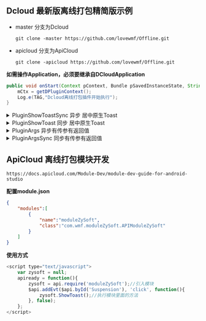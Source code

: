 ## Dcloud 最新版离线打包精简版示例

* master 分支为Dcloud

    `git clone -master https://github.com/lovewmf/Offline.git`

* apicloud 分支为ApiCloud

   `git clone -apicloud https://github.com/lovewmf/Offline.git`

**如需操作Application，必须要继承自DCloudApplication**

```java
public void onStart(Context pContext, Bundle pSavedInstanceState, String[] pRuntimeArgs) {
    mCtx = getDPluginContext();
    Log.e(TAG,"Dcloud离线打包插件开始执行");
}
```
<details>
<summary>PluginShowToastSync 异步 居中原生Toast</summary>

 **html**
```javascript
ZySoftPlugin.PluginShowToastSync();
```
**java**
```java
//同步无参无返回值
public void PluginShowToast(IWebview pWebview, JSONArray array){
    Log.e(TAG,"This is an synchronization Toast");
    Toast toast = Toast.makeText(mCtx, "This is an synchronization Toast",Toast.LENGTH_SHORT);
    toast.setGravity(Gravity.CENTER, 0, 0);
    toast.show();
}
```
</details>

<details>
<summary>PluginShowToast 同步 居中原生Toast</summary>

**html**
```javascript
 ZySoftPlugin.PluginShowToast();
```
**java**
```java
//同步无参无返回值
public void PluginShowToast(IWebview pWebview, JSONArray array){
    Log.e(TAG,"This is an synchronization Toast");
    Toast toast = Toast.makeText(mCtx, "This is an synchronization Toast",Toast.LENGTH_SHORT);
    toast.setGravity(Gravity.CENTER, 0, 0);
    toast.show();
}
 ```

 
</details>

<details>
<summary>PluginArgs 异步有传参有返回值</summary>

**html**
```javascript
ZySoftPlugin.PluginArgs("Dcloud",function(success){
    alert(success.toString());
},function(error){
    alert(error.toString());
});
```
**java**
```java
 //异步有参有返回值
public void PluginArgs(IWebview pWebview, JSONArray array){
    Log.e(TAG,"异步有参有返回值");
    String CallBackID = array.optString(0);
    JSONArray newArray = new JSONArray();
    newArray.put(array.optString(1));
    JSUtil.execCallback(pWebview, CallBackID, newArray, JSUtil.OK, false);//成功回调
    //JSUtil.execCallback(pWebview, CallBackID, newArray, JSUtil.ERROR, false);失败回调
}
```
</details>

<details>
<summary>PluginArgsSync 同步有传参有返回值</summary>

**html**
```javascript
ZySoftPlugin.PluginArgsSync("Dcloud");
```
**java**
```java
//同步有参有返回值
public String PluginArgsSync(IWebview pWebview, JSONArray array){
    Log.e(TAG,"同步有参有返回值");
    Log.e(TAG,array.toString());
    String inValue1 = array.optString(0);
    return JSUtil.wrapJsVar(inValue1,true);
}
```
</details>


## ApiCloud 离线打包模块开发

`https://docs.apicloud.com/Module-Dev/module-dev-guide-for-android-studio`

**配置module.json**
```json
{
    "modules":[
        {
            "name":"moduleZySoft",
            "class":"com.wmf.moduleZySoft.APIModuleZySoft"
        }
    ]
}
```

**使用方式**

```javascript
<script type="text/javascript">
    var zysoft = null;
    apiready = function(){
        zysoft = api.require('moduleZySoft');//引入模块
        $api.addEvt($api.byId('Suspension'), 'click', function(){
            zysoft.ShowToast();//执行模块里面的方法
        }, false);
    };
</script>
```
